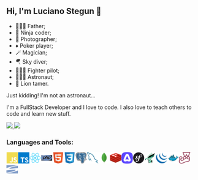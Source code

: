 ## Hi, I'm Luciano Stegun 👋


- 🧔🏻‍♂️ Father;
- 🥷 Ninja coder;
- 📸 Photographer;
- ♦️ Poker player;
- 🪄 Magician;
- 🪂 Sky diver;
- 👨🏻‍✈️ Fighter pilot;
- 🧑🏻‍🚀 Astronaut;
- 🦁 Lion tamer.

Just kidding! I'm not an astronaut...

I'm a FullStack Developer and I love to code. I also love to teach others to code and learn new stuff.

<div align="center" style="display: flex">
  <a href="https://github.com/lucianostegun">
  <img height="180em" src="https://github-readme-stats.vercel.app/api?username=lucianostegun&show_icons=true&theme=dracula&include_all_commits=true&count_private=true"/>
  <img height="180em" src="https://github-readme-stats.vercel.app/api/top-langs/?username=lucianostegun&layout=compact&langs_count=7&theme=dracula"/>
  </a>
</div>
  
### Languages and Tools:
<img align="left" alt="LucianoStegun-Js" width="30" src="https://raw.githubusercontent.com/devicons/devicon/master/icons/javascript/javascript-plain.svg" />
<img align="left" alt="LucianoStegun-Ts" width="30" src="https://raw.githubusercontent.com/devicons/devicon/master/icons/typescript/typescript-plain.svg" />
<img align="left" alt="LucianoStegun-React" width="30" src="https://raw.githubusercontent.com/devicons/devicon/master/icons/react/react-original.svg" />
<img align="left" alt="LucianoStegun-PHP" width="30" src="https://raw.githubusercontent.com/devicons/devicon/master/icons/php/php-original.svg" />
<img align="left" alt="LucianoStegun-HTML" width="30" src="https://raw.githubusercontent.com/devicons/devicon/master/icons/html5/html5-original.svg" />
<img align="left" alt="LucianoStegun-CSS" width="30" src="https://raw.githubusercontent.com/devicons/devicon/master/icons/css3/css3-original.svg" />
<img align="left" alt="LucianoStegun-Postgresql" width="30" src="https://raw.githubusercontent.com/devicons/devicon/master/icons/postgresql/postgresql-original.svg" />
<img align="left" alt="LucianoStegun-MySql" width="30" src="https://raw.githubusercontent.com/devicons/devicon/master/icons/mysql/mysql-original.svg" />
<img align="left" alt="LucianoStegun-MongoDb" width="30" src="https://raw.githubusercontent.com/devicons/devicon/master/icons/mongodb/mongodb-original.svg" />
<img align="left" alt="LucianoStegun-Redis" width="30" src="https://raw.githubusercontent.com/devicons/devicon/master/icons/redis/redis-original.svg" />
<img align="left" alt="LucianoStegun-AdonisJs" width="30" src="https://raw.githubusercontent.com/devicons/devicon/master/icons/adonisjs/adonisjs-original.svg" />
<img align="left" alt="LucianoStegun-Symfony" width="30" src="https://raw.githubusercontent.com/devicons/devicon/master/icons/symfony/symfony-original.svg" />
<img align="left" alt="LucianoStegun-Phalcon" width="30" src="https://raw.githubusercontent.com/devicons/devicon/master/icons/phalcon/phalcon-original.svg" />
<img align="left" alt="LucianoStegun-jQuery" width="30" src="https://raw.githubusercontent.com/devicons/devicon/master/icons/jquery/jquery-original.svg" />
<img align="left" alt="LucianoStegun-Docker" width="30" src="https://raw.githubusercontent.com/devicons/devicon/master/icons/docker/docker-original.svg" />
<img align="left" alt="LucianoStegun-Jest" width="30" src="https://raw.githubusercontent.com/devicons/devicon/master/icons/jest/jest-plain.svg" />
<img align="left" alt="LucianoStegun-Subversion" width="30" src="https://raw.githubusercontent.com/devicons/devicon/master/icons/subversion/subversion-original.svg" />

